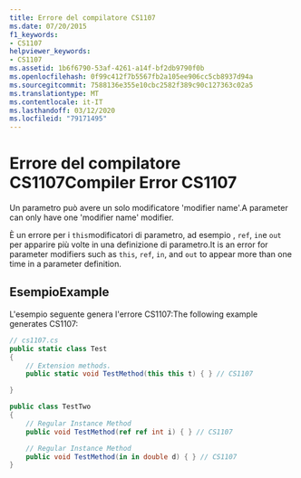 ```yaml
---
title: Errore del compilatore CS1107
ms.date: 07/20/2015
f1_keywords:
- CS1107
helpviewer_keywords:
- CS1107
ms.assetid: 1b6f6790-53af-4261-a14f-bf2db9790f0b
ms.openlocfilehash: 0f99c412f7b5567fb2a105ee906cc5cb8937d94a
ms.sourcegitcommit: 7588136e355e10cbc2582f389c90c127363c02a5
ms.translationtype: MT
ms.contentlocale: it-IT
ms.lasthandoff: 03/12/2020
ms.locfileid: "79171495"
---
```

# <a name="compiler-error-cs1107"></a><span data-ttu-id="dac3b-102">Errore del compilatore CS1107</span><span class="sxs-lookup"><span data-stu-id="dac3b-102">Compiler Error CS1107</span></span>
<span data-ttu-id="dac3b-103">Un parametro può avere un solo modificatore 'modifier name'.</span><span class="sxs-lookup"><span data-stu-id="dac3b-103">A parameter can only have one 'modifier name' modifier.</span></span>  
  
 <span data-ttu-id="dac3b-104">È un errore per i `this`modificatori di parametro, ad esempio , `ref`, `in`e `out` per apparire più volte in una definizione di parametro.</span><span class="sxs-lookup"><span data-stu-id="dac3b-104">It is an error for parameter modifiers such as `this`, `ref`, `in`, and `out` to appear more than one time in a parameter definition.</span></span>  
  
## <a name="example"></a><span data-ttu-id="dac3b-105">Esempio</span><span class="sxs-lookup"><span data-stu-id="dac3b-105">Example</span></span>  
 <span data-ttu-id="dac3b-106">L'esempio seguente genera l'errore CS1107:</span><span class="sxs-lookup"><span data-stu-id="dac3b-106">The following example generates CS1107:</span></span>  
  
```csharp  
// cs1107.cs  
public static class Test
{
    // Extension methods.  
    public static void TestMethod(this this t) { } // CS1107  

}

public class TestTwo
{
    // Regular Instance Method  
    public void TestMethod(ref ref int i) { } // CS1107  

    // Regular Instance Method  
    public void TestMethod(in in double d) { } // CS1107  
}
```
